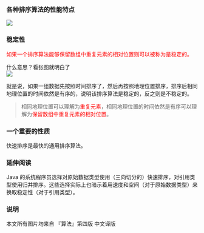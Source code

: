 ﻿
### 各种排序算法的性能特点

![](http://os6ycxx7w.bkt.clouddn.com/github/blog/algorithm6/sort-characteristics.png)

### 稳定性

<font color="red">如果一个排序算法能够保留数组中重复元素的相对位置则可以被称为是稳定的。</font>  

什么意思？看张图就明白了  
![](http://os6ycxx7w.bkt.clouddn.com/github/blog/algorithm6/stability.png)

就是说，如果一组数据先按照时间排序了，然后再按照地理位置排序，排序后相同地理位置的时间依然是有序的，说明该排序算法是稳定的，反之则是不稳定的。
> 相同地理位置可以理解为<font color="red">重复元素</font>，相同地理位置的时间依然是有序可以理解为<font color="red">保留数组中重复元素的相对位置</font>。

### 一个重要的性质

快速排序是最快的通用排序算法。

### 延伸阅读

Java 的系统程序员选择对原始数据类型使用（三向切分的）快速排序，对引用类型使用归并排序。这些选择实际上也暗示着用速度和空间（对于原始数据类型）来换取稳定性（对于引用类型）。

### 说明
本文所有图片均来自 『算法』第四版 中文译版